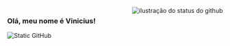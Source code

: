 <img align='right' src="https://github-readme-stats.vercel.app/api?username=v8cs&show_icons=true&title_color=9925be&text_color=9925be&icon_color=9925be&bg_color=000000&cache_seconds=2300" alt="ilustração do status do github">

### Olá, meu nome é Vinicius!

<img src="https://img.shields.io/static/v1?label=Overview&message=Vinicius&color=9925be&style=for-the-badge&logo=GitHub" alt="Static GitHub">
